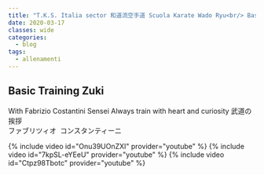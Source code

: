 ```yaml
---
title: "T.K.S. Italia sector 和道流空手道 Scuola Karate Wado Ryu<br/> Basic Training Zuki"
date: 2020-03-17
classes: wide
categories:
  - blog
tags:
  - allenamenti
---
```


## Basic Training Zuki
With Fabrizio Costantini Sensei
Always train with heart and curiosity
武道の挨拶<br />ファブリツィオ&nbsp;&nbsp;コンスタンティーニ

{% include video id="Onu39UOnZXI" provider="youtube" %}
{% include video id="7kpSL-eYEeU" provider="youtube" %}
{% include video id="Ctpz98Tbotc" provider="youtube" %}
